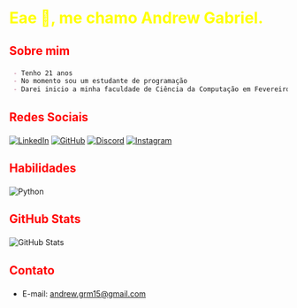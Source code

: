 # <p style="color:yellow;">Eae 👋, me chamo Andrew Gabriel.</p>

## <p style="color:red;">Sobre mim </p>

```markdown
 - Tenho 21 anos
 - No momento sou um estudante de programação
 - Darei inicio a minha faculdade de Ciência da Computação em Fevereiro de 2025
```
## <p style="color:red;">Redes Sociais </p>

[![LinkedIn](https://img.shields.io/badge/LinkedIn-0077B5?style=for-the-badge&logo=linkedin&logoColor=white)](www.linkedin.com/in/andrewgrm) 
[![GitHub](https://img.shields.io/badge/GitHub-100000?style=for-the-badge&logo=github&logoColor=white)](https://github.com/AndrewGRM)
[![Discord](https://img.shields.io/badge/Discord-7289DA?style=for-the-badge&logo=discord&logoColor=white)](https://discord.com/channels/@nolckz/)
[![Instagram](https://img.shields.io/badge/-Instagram-%23E4405F?style=for-the-badge&logo=instagram&logoColor=white)](https://www.instagram.com/andrew_grm/?next=%2F)

## <p style="color:red;">Habilidades </p>

![Python](https://img.shields.io/badge/python-3670A0?style=for-the-badge&logo=python&logoColor=ffdd54)

## <p style="color:red;">GitHub Stats </p>

![GitHub Stats](https://github-readme-stats.vercel.app/api?username=AndrewGRM&theme=transparent&bg_color=000&border_color=30A3DC&show_icons=true&icon_color=30A3DC&title_color=E94D5F&text_color=FFF)

## <p style="color:red;">Contato </p>

 - E-mail: andrew.grm15@gmail.com
